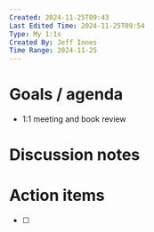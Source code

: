 ```yaml
---
Created: 2024-11-25T09:43
Last Edited Time: 2024-11-25T09:54
Type: My 1:1s
Created By: Jeff Innes
Time Range: 2024-11-25
---
```

# Goals / agenda

- 1:1 meeting and book review

# Discussion notes

# Action items

- [ ]